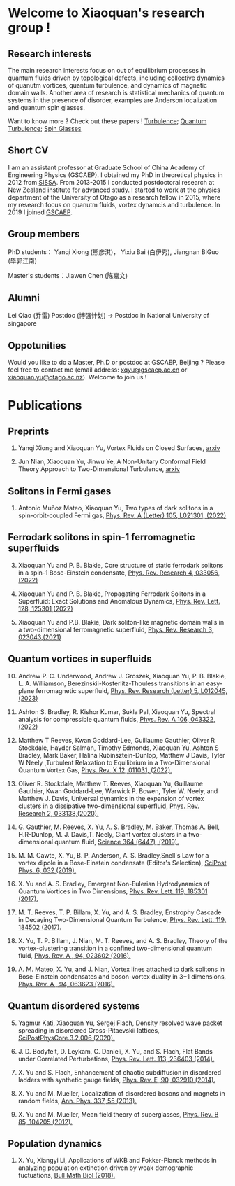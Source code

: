# Welcome to Xiaoquan's research group !

## Research interests
The main research interests focus on out of equilibrium processes in quantum fluids driven by topological defects, including collective dynamics of quanutm vortices, quantum turbulence, and dynamics of magnetic domain walls. Another area of research is statistical mechanics of quantum systems in the presence of disorder, examples are Anderson localization and quantum spin glasses. 

Want to know more ?  Check out these papers !  [Turbulence](https://github.com/Xiaoquanyu/resaerch-group-on-quantum-liquid/blob/master/Lessons%20from%20Hydrodynamic%20Turbulence.pdf);  [Quantum  Turbulence](https://github.com/Xiaoquanyu/resaerch-group-on-quantum-liquid/blob/master/Introduction%20to%20quantum%20turbulence.pdf); [Spin Glasses](https://github.com/Xiaoquanyu/resaerch-group-on-quantum-liquid/blob/master/Spin%20Glasses-%20Old%20and%20New%20Complexity.pdf)

## Short CV

I am an assistant professor at Graduate School of China Academy of Engineering Physics (GSCAEP). I obtained my PhD in theoretical physics in 2012 from [SISSA](https://www.statphys.sissa.it/wordpress/). From 2013-2015 I conducted postdoctoral research at New Zealand institute for advanced study. I started to work at the physics department of the University of Otago as a research fellow in 2015, where my research focus on quanutm fluids, vortex dynamcis and turbulence. In 2019 I joined [GSCAEP](http://gscaep.ac.cn/subPage/kxyj.html?index=0#threekytd=2). 


## Group members


PhD students：  Yanqi Xiong (熊彦淇)，  Yixiu Bai (白伊秀),   Jiangnan BiGuo (毕郭江南) 

Master's students：Jiawen Chen (陈嘉文)

## Alumni

Lei Qiao (乔雷) Postdoc (博强计划)  -> Postdoc in National University of singapore 

## Oppotunities 
Would you like to do a Master, Ph.D or postdoc at GSCAEP, Beijing ? Please feel free to contact me (email address:  xqyu@gscaep.ac.cn or xiaoquan.yu@otago.ac.nz).  Welcome to join us ! 
# Publications

## Preprints
1) Yanqi Xiong and Xiaoquan Yu,  Vortex Fluids on Closed Surfaces, [arxiv](https://arxiv.org/abs/2305.05373)

2) Jun Nian, Xiaoquan Yu, Jinwu Ye, A Non-Unitary Conformal Field Theory Approach to Two-Dimensional Turbulence, [arxiv](https://arxiv.org/abs/2210.06762)



##  Solitons in Fermi gases

1) Antonio Muñoz Mateo, Xiaoquan Yu, Two types of dark solitons in a spin-orbit-coupled Fermi gas, [Phys. Rev. A (Letter) 105, L021301, (2022)](https://journals.aps.org/pra/abstract/10.1103/PhysRevA.105.L021301)

## Ferrodark solitons in spin-1 ferromagnetic superfluids

3) Xiaoquan Yu and P. B. Blakie, Core structure of static ferrodark solitons in a spin-1 Bose-Einstein condensate, [Phys. Rev. Research 4, 033056, (2022)](https://journals.aps.org/prresearch/abstract/10.1103/PhysRevResearch.4.033056)

2) Xiaoquan Yu and P. B. Blakie,  Propagating Ferrodark Solitons in a Superfluid: Exact Solutions and Anomalous Dynamics, [Phys. Rev. Lett. 128, 125301,(2022)](https://journals.aps.org/prl/abstract/10.1103/PhysRevLett.128.125301)

1) Xiaoquan Yu and P.B. Blakie,  Dark soliton-like magnetic domain walls in a two-dimensional ferromagnetic superfluid, [Phys. Rev. Research 3, 023043,(2021)](https://journals.aps.org/prresearch/abstract/10.1103/PhysRevResearch.3.023043)


## Quantum vortices in superfluids  

10) Andrew P. C. Underwood, Andrew J. Groszek, Xiaoquan Yu, P. B. Blakie, L. A. Williamson, Berezinskii-Kosterlitz-Thouless transitions in an easy-plane ferromagnetic superfluid,  [Phys. Rev. Research (Letter) 5, L012045,(2023)](https://doi.org/10.1103/PhysRevResearch.5.L012045)

9) Ashton S. Bradley, R. Kishor Kumar, Sukla Pal, Xiaoquan Yu, Spectral analysis for compressible quantum fluids, [Phys. Rev. A 106, 043322,(2022)](https://doi.org/10.1103/PhysRevA.106.043322)


8) Matthew T Reeves, Kwan Goddard-Lee, Guillaume Gauthier, Oliver R Stockdale, Hayder Salman, Timothy Edmonds, Xiaoquan Yu, Ashton S Bradley, Mark Baker, Halina Rubinsztein-Dunlop, Matthew J Davis, Tyler W Neely ,Turbulent Relaxation to Equilibrium in a Two-Dimensional Quantum Vortex Gas, [Phys. Rev. X 12, 011031, (2022).](https://journals.aps.org/prx/pdf/10.1103/PhysRevX.12.011031)

7) Oliver R. Stockdale, Matthew T. Reeves, Xiaoquan Yu, Guillaume Gauthier, Kwan Goddard-Lee, Warwick P. Bowen, Tyler W. Neely, and Matthew J. Davis, Universal dynamics in the expansion of vortex clusters in a dissipative two-dimensional superfluid, [Phys. Rev. Research 2, 033138,(2020).](https://journals.aps.org/prresearch/abstract/10.1103/PhysRevResearch.2.033138)

6) G. Gauthier, M. Reeves, X. Yu, A. S. Bradley, M. Baker, Thomas A. Bell, H.R-Dunlop, M.
J. Davis,T. Neely, Giant vortex clusters in a two-dimensional quantum fluid,  [Science  364 (6447), (2019).](https://science.sciencemag.org/content/364/6447/1264) 

5) M. M. Cawte, X. Yu, B. P. Anderson, A. S. Bradley,Snell's Law for a vortex dipole in a
Bose-Einstein condensate (Editor's Selection), [SciPost Phys. 6, 032 (2019). ](https://www.scipost.org/SciPostPhys.6.3.032/pdf) 

4) X. Yu and A. S. Bradley, Emergent Non-Eulerian Hydrodynamics of Quantum Vortices in
Two Dimensions, [Phys. Rev. Lett. 119, 185301 (2017). ](https://journals.aps.org/prl/abstract/10.1103/PhysRevLett.119.185301) 

3) M. T. Reeves, T. P. Billam, X. Yu, and A. S. Bradley, Enstrophy Cascade in Decaying
Two-Dimensional Quantum Turbulence, [Phys. Rev. Lett. 119, 184502 (2017).](https://journals.aps.org/prl/abstract/10.1103/PhysRevLett.119.184502) 

2) X. Yu, T. P. Billam, J. Nian, M. T. Reeves, and A. S. Bradley, Theory of the vortex-clustering
transition in a confined two-dimensional quantum fluid, [Phys. Rev. A , 94, 023602 (2016).](https://journals.aps.org/pra/abstract/10.1103/PhysRevA.94.023602) 

1) A. M. Mateo, X. Yu, and J. Nian, Vortex lines attached to dark solitons in Bose-Einstein
condensates and boson-vortex duality in 3+1 dimensions, [Phys. Rev. A , 94, 063623 (2016).](https://journals.aps.org/pra/abstract/10.1103/PhysRevA.94.063623)

## Quantum disordered systems 

5) Yagmur Kati, Xiaoquan Yu, Sergej Flach, Density resolved wave packet spreading in disordered Gross-Pitaevskii lattices, [SciPostPhysCore.3.2.006 (2020).](https://scipost.org/SciPostPhysCore.3.2.006) 

4) J. D. Bodyfelt, D. Leykam, C. Danieli, X. Yu, and S. Flach, Flat Bands under Correlated
Perturbations, [Phys. Rev. Lett. 113, 236403 (2014).](https://journals.aps.org/prl/abstract/10.1103/PhysRevLett.113.236403) 

3) X. Yu and S. Flach, Enhancement of chaotic subdiffusion in disordered ladders with synthetic
gauge fields, [Phys. Rev. E, 90, 032910 (2014).](https://journals.aps.org/pre/abstract/10.1103/PhysRevE.90.032910) 

2) X. Yu and M. Mueller, Localization of disordered bosons and magnets in random fields, [Ann.
Phys. 337, 55 (2013).](https://www.sciencedirect.com/science/article/abs/pii/S0003491613001462) 

1) X. Yu and M. Mueller, Mean field theory of superglasses, [Phys. Rev. B 85, 104205 (2012).](https://journals.aps.org/prb/abstract/10.1103/PhysRevB.85.104205)  

## Population dynamics 
1) X. Yu, Xiangyi Li, Applications of WKB and Fokker-Planck methods in analyzing population
extinction driven by weak demographic fuctuations, [Bull Math Biol (2018).](https://link.springer.com/article/10.1007/s11538-018-0483-6) 


